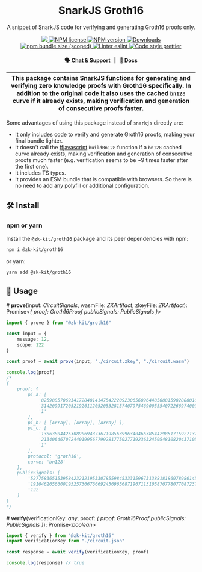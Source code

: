 <p align="center">
    <h1 align="center">
        SnarkJS Groth16
    </h1>
    <p align="center">A snippet of SnarkJS code for verifying and generating Groth16 proofs only.</p>
</p>

<p align="center">
    <a href="https://github.com/privacy-scaling-explorations/zk-kit">
        <img src="https://img.shields.io/badge/project-zk--kit-blue.svg?style=flat-square">
    </a>
    <a href="https://github.com/privacy-scaling-explorations/zk-kit/tree/main/packages/groth16/LICENSE">
        <img alt="NPM license" src="https://img.shields.io/npm/l/%40zk-kit%2Fgroth16?style=flat-square">
    </a>
    <a href="https://www.npmjs.com/package/@zk-kit/groth16">
        <img alt="NPM version" src="https://img.shields.io/npm/v/@zk-kit/groth16?style=flat-square" />
    </a>
    <a href="https://npmjs.org/package/@zk-kit/groth16">
        <img alt="Downloads" src="https://img.shields.io/npm/dm/@zk-kit/groth16.svg?style=flat-square" />
    </a>
    <a href="https://bundlephobia.com/package/@zk-kit/groth16">
        <img alt="npm bundle size (scoped)" src="https://img.shields.io/bundlephobia/minzip/@zk-kit/groth16" />
    </a>
    <a href="https://eslint.org/">
        <img alt="Linter eslint" src="https://img.shields.io/badge/linter-eslint-8080f2?style=flat-square&logo=eslint" />
    </a>
    <a href="https://prettier.io/">
        <img alt="Code style prettier" src="https://img.shields.io/badge/code%20style-prettier-f8bc45?style=flat-square&logo=prettier" />
    </a>
</p>

<div align="center">
    <h4>
        <a href="https://appliedzkp.org/discord">
            🗣️ Chat &amp; Support
        </a>
        <span>&nbsp;&nbsp;|&nbsp;&nbsp;</span>
        <a href="https://zkkit.pse.dev/modules/_zk_kit_groth16.html">
            📘 Docs
        </a>
    </h4>
</div>

| This package contains [SnarkJS](https://github.com/iden3/snarkjs) functions for generating and verifying zero knowledge proofs with Groth16 specifically. In addition to the original code it also uses the cached `bn128` curve if it already exists, making verification and generation of consecutive proofs faster. |
| ----------------------------------------------------------------------------------------------------------------------------------------------------------------------------------------------------------------------------------------------------------------------------------------------------------------------- |

Some advantages of using this package instead of `snarkjs` directly are:
* It only includes code to verify and generate Groth16 proofs, making your final bundle lighter.
* It doesn't call the [ffjavascript](https://github.com/iden3/ffjavascript) `buildBn128` function if a `bn128` cached curve already exists, making verification and generation of consecutive proofs much faster (e.g. verification seems to be ~9 times faster after the first one).
* It includes TS types.
* It provides an ESM bundle that is compatible with browsers. So there is no need to add any polyfill or additional configuration.

## 🛠 Install

### npm or yarn

Install the `@zk-kit/groth16` package and its peer dependencies with npm:

```bash
npm i @zk-kit/groth16
```

or yarn:

```bash
yarn add @zk-kit/groth16
```

## 📜 Usage

\# **prove**(input: _CircuitSignals_, wasmFile: _ZKArtifact_, zkeyFile: _ZKArtifact_): Promise\<_{
proof: Groth16Proof
publicSignals: PublicSignals
}_>

```typescript
import { prove } from "@zk-kit/groth16"

const input = {
    message: 12,
    scope: 122
}

const proof = await prove(input, "./circuit.zkey", "./circuit.wasm")

console.log(proof)
/*
{
    proof: {
        pi_a: [
            '8259885706934172848141475422209230656096448508815982888010519325096632035723',
            '3142099172052192611205205328157407975469005554072266974009053708782134081166',
            '1'
        ],
        pi_b: [ [Array], [Array], [Array] ],
        pi_c: [
            '13863804425308906943736719856399634046638544298517159271373916818387594277305',
            '21340646707244019956779928177502771923632450548108204371058275686712196195969',
            '1'
        ],
        protocol: 'groth16',
        curve: 'bn128'
    },
    publicSignals: [
        '527758365153958423212195330785598453331596731388181860789801455413116800554',
        '19104626566001952573667666924569656871967113105870778077087237826253896482830',
        '122'
    ]
}
*/
```

\# **verify**(verificationKey: _any_, proof: _{
proof: Groth16Proof
publicSignals: PublicSignals
}_): Promise\<_boolean_>

```typescript
import { verify } from "@zk-kit/groth16"
import verificationKey from "./circuit.json"

const response = await verify(verificationKey, proof)

console.log(response) // true
```
